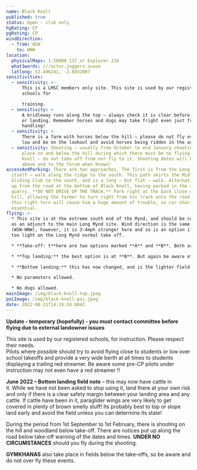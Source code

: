 ```yaml
---
name: Black Knoll
published: true
status: Open - club only
hgRating: CP
pgRating: CP
windDirection:
  - from: WSW
    to: WNW
location:
  physicalMaps: 1:50000 137 or Explorer 216
  what3words: ///actor.joggers.suave
  latlong: 52.496241, -2.8932007
sensitivities:
  - sensitivity: >-
      This is a LMSC members only site. This site is used by our registered
      schools for

      training.
  - sensitivity: >
      A bridleway runs along the top – always check it is clear before launching
      or landing. Remember horses and dogs may take fright even just from ground
      handling!
  - sensitivity: >
      There is a farm with horses below the hill – please do not fly over this
      low and be on the lookout and avoid horses being ridden in the area!
  - sensitivity: Shooting – usually from October to end January shooting may take
      place on and below the hill during which there must be no flying on Black
      Knoll – do not take off from nor fly to it. Shooting dates will be pasted
      above and to the forum when known!
accessAndParking: There are two approaches. The first is from the Long Mynd
  itself – walk along the ridge to the south. This path skirts the Midland
  Gliding Club to the south, and is a long – but flat – walk. Alternatively walk
  up from the road at the bottom of Black Knoll, having parked in the small
  quarry. **DO NOT DRIVE UP THE TRACK.** Park right at the back close up to the
  hill, allowing the farmer to turn right from his track onto the road. Blocking
  this right turn will cause him a huge amount of trouble, so car sharing is
  essential.
flying: >-
  * This site is at the extreme south end of the Mynd, and should be considered
  as an adjunct to the main Long Mynd site. Wind direction is the same
  (WSW-WNW), however, it is 3-4mph stronger here and so is an option if it is
  too light on the Long Mynd normal take off.

  * **Take-off: t**here are two options marked **A** and **B**. Both are straightforward but keep watch for traffic coming from the right. Also be aware of pilots under instruction by the two schools.

  * **Top landing:** the best option is at **B**. But again be aware of those under instruction.

  * **Bottom landing:** this has now changed, and is the lighter field shown in the image below. Though this looks like two fields, it is, in fact, one, with some trees in the centre.

  * No paramotors allowed.

  * No dogs allowed.
mainImage: /img/black-knoll-top.jpeg
poiImage: /img/black-knoll-poi.jpeg
date: 2022-08-21T14:19:24.804Z
---
```

**Update - temporary (hopefully) - you must contact committee before flying due to external landowner issues**

This site is used by our registered schools, for instruction. Please respect their needs.\
Pilots where possible should try to avoid flying close to students or low over school takeoffs and provide a very wide berth at all times to students displaying a trailing red streamer. Be aware some pre-CP pilots under instruction may not even have a red streamer !!

**June 2022 – Bottom landing field note** – this may now have cattle in it. While we have not been asked to stop using it, land there at your own risk and only if there is a clear safety margin between your landing area and any cattle. If cattle have been in it, paraglider wings are very likely to get covered in plenty of brown smelly stuff! Its probably best to top or slope land early and avoid the field unless you can determine its state!

During the period from 1st September to 1st February, there is shooting on the hill and woodland below take-off. There are notices put up along the road below take-off warning of the dates and times. **UNDER NO CIRCUMSTANCES** should you fly during the shooting.

**GYMKHANAS** also take place in fields below the take–offs, so be aware and do not over fly these events.